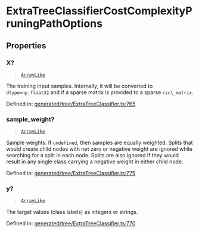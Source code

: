 # ExtraTreeClassifierCostComplexityPruningPathOptions

## Properties

### X?

> [`ArrayLike`](../types/ArrayLike.md)

The training input samples. Internally, it will be converted to `dtype=np.float32` and if a sparse matrix is provided to a sparse `csc\_matrix`.

Defined in:  [generated/tree/ExtraTreeClassifier.ts:765](https://github.com/transitive-bullshit/scikit-learn-ts/blob/b59c1ff/packages/sklearn/src/generated/tree/ExtraTreeClassifier.ts#L765)

### sample\_weight?

> [`ArrayLike`](../types/ArrayLike.md)

Sample weights. If `undefined`, then samples are equally weighted. Splits that would create child nodes with net zero or negative weight are ignored while searching for a split in each node. Splits are also ignored if they would result in any single class carrying a negative weight in either child node.

Defined in:  [generated/tree/ExtraTreeClassifier.ts:775](https://github.com/transitive-bullshit/scikit-learn-ts/blob/b59c1ff/packages/sklearn/src/generated/tree/ExtraTreeClassifier.ts#L775)

### y?

> [`ArrayLike`](../types/ArrayLike.md)

The target values (class labels) as integers or strings.

Defined in:  [generated/tree/ExtraTreeClassifier.ts:770](https://github.com/transitive-bullshit/scikit-learn-ts/blob/b59c1ff/packages/sklearn/src/generated/tree/ExtraTreeClassifier.ts#L770)
